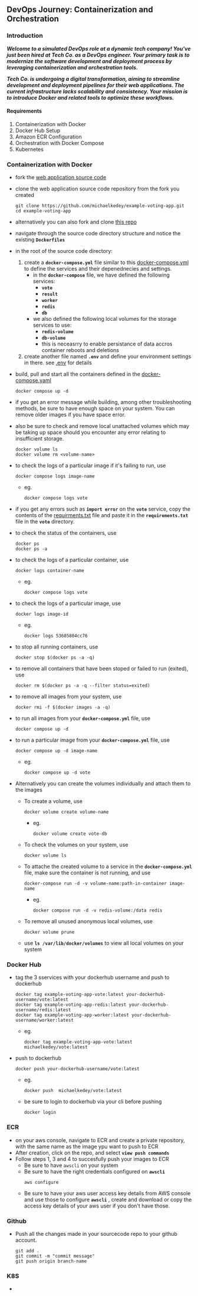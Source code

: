 ## DevOps Journey: Containerization and Orchestration
### Introduction
***Welcome to a simulated DevOps role at a dynamic tech company! You've just been hired at Tech Co. as a DevOps engineer. Your primary task is to modernize the software development and deployment process by leveraging containerization and orchestration tools.***   

***Tech Co. is undergoing a digital transformation, aiming to streamline development and deployment pipelines for their web applications. The current infrastructure lacks scalability and consistency. Your mission is to introduce Docker and related tools to optimize these workflows.***

#### Requirements
1. Containerization with Docker
2. Docker Hub Setup
3. Amazon ECR Configuration
4. Orchestration with Docker Compose
5. Kubernetes

### Containerization with Docker
- fork the [web application source code](https://github.com/JOMACS-IT/example-voting-app/fork)
- clone the web application source code repository from the fork you created
  ```
  git clone https://github.com/michaelkedey/example-voting-app.git
  cd example-voting-app
  ```
- alternatively you can also fork and clone [this repo](https://github.com/nuviagithub/example-voting-app/fork)

- navigate through the source code directory structure and notice the existing **`Dockerfiles`**
- in the root of the source code directory:
    1. create a **`docker-compose.yml`** file similar to this [docker-compose.yml](assignment_resources/docker-compose.yaml) to define the services and their depenednecies and settings.
        - in the **`docker-compose`** file, we have defined the following services:
            - **`vote`**
            - **`result`**
            - **`worker`**
            - **`redis`**
            - **`db`**
        -  we also defined the following local volumes for the storage services to use:
            - **`redis-volume`**
            - **`db-volume`**
            - this is neceasrry to enable persistance of data accros container reboots and deletions
    2. create another file named **`.env`** and define your environment settings in there. see [.env](assignment_resources/env) for details
- build, pull and start all the containers defined in the [docker-compose.yaml](assignment_resources/docker-compose.yaml)
  ```
  docker compose up -d
  ```
- if you get an error message while building, among other troubleshooting methods, be sure to have enough space on your system. You can remove older images if you have space error.
- also be sure to check and remove local unattached volumes which may be taking up space should you encounter any error relating to insufficient storage.
    ```
    docker volume ls
    docker volume rm <volume-name>
    ```
- to check the logs of a particular image if it's failing to run, use 
    ```
    docker compose logs image-name
    ``` 
    - eg. 
        ```
        docker compose logs vote
        ```
- if you get any errors such as **`import error`** on the **`vote`** service, copy the contents of the [requirments.txt](assignment_resources/requirments.txt) file and paste it in the **`requirements.txt`** file in the **`vote`** directory.
- to check the status of the containers, use 
    ```
    docker ps
    docker ps -a
    ``` 
- to check the logs of a particular container, use 
    ```
    docker logs container-name
    ```
    - eg.
        ```
        docker compose logs vote
        ```

- to check the logs of a particular image, use 
    ```
    docker logs image-id
    ```
    - eg.
        ```
        docker logs 53685804cc76 
        ```

- to stop all running containers, use 
    ```
    docker stop $(docker ps -a -q)
    ``` 
- to remove all containers that have been stoped or failed to run (exited), use 
    ```
    docker rm $(docker ps -a -q --filter status=exited)
    ``` 
- to remove all images from your system, use 
    ```
    docker rmi -f $(docker images -a -q)
    ``` 
- to run all images from your **`docker-compose.yml`** file, use 
    ```
    docker compose up -d
    ``` 
- to run a particular image from your **`docker-compose.yml`** file, use 
    ```
    docker compose up -d image-name
    ``` 
    - eg.
        ```
        docker compose up -d vote
        ```

- Alternatively you can create the volumes individually and attach them to the images
    - To create a volume, use 
        ```
        docker volume create volume-name
        ```
        - eg.
            ```
            docker volume create vote-db
            ```
        
    - To check the volumes on your system, use 
        ```
        docker volume ls
        ```
    - To attache the created volume to a service in the **`docker-compose.yml`** file, make sure the container is not running, and use
        ```
        docker-compose run -d -v volume-name:path-in-container image-name
        ```
        - eg.
            ```
            docker compose run -d -v redis-volume:/data redis
            ```

    - To remove all unused anonymous local volumes, use
        ```
        docker volume prune
        ```
    - use **`ls /var/lib/docker/volumes`** to view all local volumes on your system
    

### Docker Hub
- tag the 3 sservices with your dockerhub username and push to dockerhub
    ```
    docker tag example-voting-app-vote:latest your-dockerhub-username/vote:latest
    docker tag example-voting-app-redis:latest your-dockerhub- username/redis:latest
    docker tag example-voting-app-worker:latest your-dockerhub-username/worker:latest
    ```
    - eg.
        ```
        docker tag example-voting-app-vote:latest michaelkedey/vote:latest
        ``` 
- push to dockerhub
    ```
    docker push your-dockerhub-username/vote:latest
    ```
    - eg.
        ```
        docker push  michaelkedey/vote:latest
        ```
    - be sure to login to dockerhub via your cli before pushing
        ```
        docker login
        ```

### ECR
- on your aws console, navigate to ECR and create a private repository, with the same name as the image ypu want to push to ECR
- After creation, click on the repo, and select **`view push commands`**
- Follow steps 1, 3 and 4 to succesfully push your images to ECR
    - Be sure to have `awscli` on your system
    - Be sure to have the right credentials configured on **`awscli`**
        ```
        aws configure
        ```
    - Be sure to have your aws user access key details from AWS console and use those to configure **`awscli`** , create and download or copy the access key details of your aws user if you don't have those.


### Github 
- Push all the changes made in your sourcecode repo to your github account.
    ```
    git add .
    git commit -m "commit message"
    git push origin branch-name
    ```

### K8S
- 